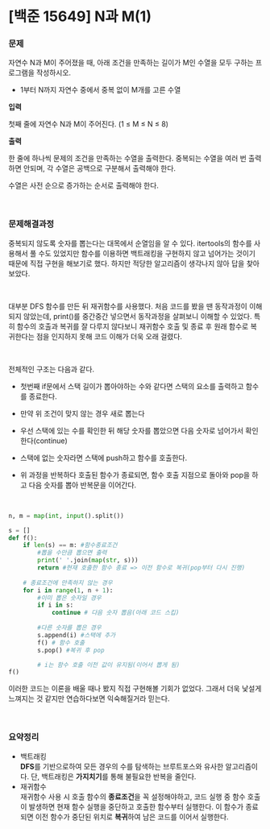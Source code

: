 # [백준 15649] N과 M(1)

### 문제

자연수 N과 M이 주어졌을 때, 아래 조건을 만족하는 길이가 M인 수열을 모두 구하는 프로그램을 작성하시오.

- 1부터 N까지 자연수 중에서 중복 없이 M개를 고른 수열

**입력**

첫째 줄에 자연수 N과 M이 주어진다. (1 ≤ M ≤ N ≤ 8)

**출력**

한 줄에 하나씩 문제의 조건을 만족하는 수열을 출력한다. 중복되는 수열을 여러 번 출력하면 안되며, 각 수열은 공백으로 구분해서 출력해야 한다.

수열은 사전 순으로 증가하는 순서로 출력해야 한다.

</br>

### 문제해결과정

중복되지 않도록 숫자를 뽑는다는 대목에서 순열임을 알 수 있다.
itertools의 함수를 사용해서 풀 수도 있었지만 함수를 이용하면 백트래킹을 구현하지 않고 넘어가는 것이기 때문에 직접 구현을 해보기로 했다. 하지만 적당한 알고리즘이 생각나지 않아 답을 찾아보았다.

</br>

대부분 DFS 함수를 만든 뒤 재귀함수를 사용했다.
처음 코드를 봤을 땐 동작과정이 이해되지 않았는데, print()를 중간중간 넣으면서 동작과정을 살펴보니 이해할 수 있었다.
특히 함수의 호출과 복귀를 잘 다루지 않다보니 재귀함수 호출 및 종료 후 원래 함수로 복귀한다는 점을 인지하지 못해 코드 이해가 더욱 오래 걸렸다.

</br>

전체적인 구조는 다음과 같다.

* 첫번째 if문에서 스택 길이가 뽑아야하는 수와 같다면 스택의 요소를 출력하고 함수를 종료한다.

* 만약 위 조건이 맞지 않는 경우 새로 뽑는다

* 우선 스택에 있는 수를 확인한 뒤 해당 숫자를 뽑았으면 다음 숫자로 넘어가서 확인한다(continue)

* 스택에 없는 숫자라면 스택에 push하고 함수를 호출한다. 

* 위 과정을 반복하다 호출된 함수가 종료되면, 함수 호출 지점으로 돌아와 pop을 하고 다음 숫자를 뽑아 반복문을 이어간다.

</br>

```python
n, m = map(int, input().split())

s = []
def f():
    if len(s) == m: #함수종료조건
        #뽑을 수만큼 뽑으면 출력
        print(' '.join(map(str, s)))
        return #현재 호출한 함수 종료 => 이전 함수로 복귀(pop부터 다시 진행)
    
    # 종료조건에 만족하지 않는 경우
    for i in range(1, n + 1):
        #이미 뽑은 숫자일 경우
        if i in s: 
            continue # 다음 숫자 뽑음(아래 코드 스킵)
        
        #다른 숫자를 뽑은 경우
        s.append(i) #스택에 추가
        f() # 함수 호출
        s.pop() #복귀 후 pop

        # i는 함수 호출 이전 값이 유지됨(이어서 뽑게 됨)
f() 
```

이러한 코드는 이론을 배울 때나 봤지 직접 구현해볼 기회가 없었다.
그래서 더욱 낯설게 느껴지는 것 같지만 연습하다보면 익숙해질거라  믿는다.

</br>

### 요약정리

* 백트래킹
    </br>
    **DFS**를 기반으로하여 모든 경우의 수를 탐색하는 브루트포스와 유사한 알고리즘이다. 단, 백트래킹은 **가지치기**를 통해 불필요한 반복을 줄인다.
* 재귀함수
    </br>
    재귀함수 사용 시 호출 함수의 **종료조건**을 꼭 설정해야하고, 코드 실행 중 함수 호출이 발생하면 현재 함수 실행을 중단하고 호출한 함수부터 실행한다. 이 함수가 종료되면 이전 함수가 중단된 위치로 **복귀**하여 남은 코드를 이어서 실행한다.
